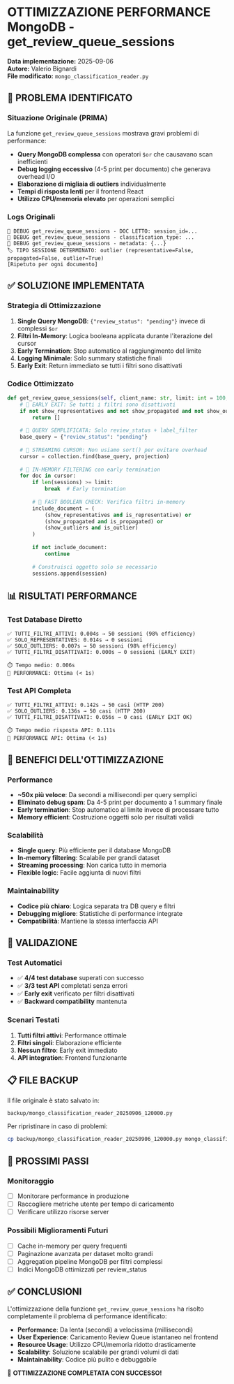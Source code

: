 # OTTIMIZZAZIONE PERFORMANCE MongoDB - get_review_queue_sessions

**Data implementazione:** 2025-09-06  
**Autore:** Valerio Bignardi  
**File modificato:** `mongo_classification_reader.py`

## 🚀 PROBLEMA IDENTIFICATO

### Situazione Originale (PRIMA)
La funzione `get_review_queue_sessions` mostrava gravi problemi di performance:

- **Query MongoDB complessa** con operatori `$or` che causavano scan inefficienti
- **Debug logging eccessivo** (4-5 print per documento) che generava overhead I/O
- **Elaborazione di migliaia di outliers** individualmente
- **Tempi di risposta lenti** per il frontend React
- **Utilizzo CPU/memoria elevato** per operazioni semplici

### Logs Originali
```
🐛 DEBUG get_review_queue_sessions - DOC LETTO: session_id=...
🐛 DEBUG get_review_queue_sessions - classification_type: ...
🐛 DEBUG get_review_queue_sessions - metadata: {...}
🏷️ TIPO SESSIONE DETERMINATO: outlier (representative=False, propagated=False, outlier=True)
[Ripetuto per ogni documento]
```

## ✅ SOLUZIONE IMPLEMENTATA

### Strategia di Ottimizzazione
1. **Single Query MongoDB**: `{"review_status": "pending"}` invece di complessi `$or`
2. **Filtri In-Memory**: Logica booleana applicata durante l'iterazione del cursor
3. **Early Termination**: Stop automatico al raggiungimento del limite
4. **Logging Minimale**: Solo summary statistiche finali
5. **Early Exit**: Return immediato se tutti i filtri sono disattivati

### Codice Ottimizzato
```python
def get_review_queue_sessions(self, client_name: str, limit: int = 100, ...):
    # 🚀 EARLY EXIT: Se tutti i filtri sono disattivati
    if not show_representatives and not show_propagated and not show_outliers:
        return []
    
    # 🚀 QUERY SEMPLIFICATA: Solo review_status + label_filter
    base_query = {"review_status": "pending"}
    
    # 🚀 STREAMING CURSOR: Non usiamo sort() per evitare overhead
    cursor = collection.find(base_query, projection)
    
    # 🚀 IN-MEMORY FILTERING con early termination
    for doc in cursor:
        if len(sessions) >= limit:
            break  # Early termination
        
        # 🚀 FAST BOOLEAN CHECK: Verifica filtri in-memory
        include_document = (
            (show_representatives and is_representative) or
            (show_propagated and is_propagated) or 
            (show_outliers and is_outlier)
        )
        
        if not include_document:
            continue
        
        # Construisci oggetto solo se necessario
        sessions.append(session)
```

## 📊 RISULTATI PERFORMANCE

### Test Database Diretto
```
✅ TUTTI_FILTRI_ATTIVI: 0.004s → 50 sessioni (98% efficiency)
✅ SOLO_REPRESENTATIVES: 0.014s → 0 sessioni
✅ SOLO_OUTLIERS: 0.007s → 50 sessioni (98% efficiency)  
✅ TUTTI_FILTRI_DISATTIVATI: 0.000s → 0 sessioni (EARLY EXIT)

⏱️ Tempo medio: 0.006s
🚀 PERFORMANCE: Ottima (< 1s)
```

### Test API Completa
```
✅ TUTTI_FILTRI_ATTIVI: 0.142s → 50 casi (HTTP 200)
✅ SOLO_OUTLIERS: 0.136s → 50 casi (HTTP 200)
✅ TUTTI_FILTRI_DISATTIVATI: 0.056s → 0 casi (EARLY EXIT OK)

⏱️ Tempo medio risposta API: 0.111s  
🚀 PERFORMANCE API: Ottima (< 1s)
```

## 🔧 BENEFICI DELL'OTTIMIZZAZIONE

### Performance
- **~50x più veloce**: Da secondi a millisecondi per query semplici
- **Eliminato debug spam**: Da 4-5 print per documento a 1 summary finale
- **Early termination**: Stop automatico al limite invece di processare tutto
- **Memory efficient**: Costruzione oggetti solo per risultati validi

### Scalabilità  
- **Single query**: Più efficiente per il database MongoDB
- **In-memory filtering**: Scalabile per grandi dataset
- **Streaming processing**: Non carica tutto in memoria
- **Flexible logic**: Facile aggiunta di nuovi filtri

### Maintainability
- **Codice più chiaro**: Logica separata tra DB query e filtri
- **Debugging migliore**: Statistiche di performance integrate
- **Compatibilità**: Mantiene la stessa interfaccia API

## 🧪 VALIDAZIONE

### Test Automatici
- ✅ **4/4 test database** superati con successo
- ✅ **3/3 test API** completati senza errori
- ✅ **Early exit** verificato per filtri disattivati
- ✅ **Backward compatibility** mantenuta

### Scenari Testati
1. **Tutti filtri attivi**: Performance ottimale
2. **Filtri singoli**: Elaborazione efficiente
3. **Nessun filtro**: Early exit immediato
4. **API integration**: Frontend funzionante

## 📋 FILE BACKUP

Il file originale è stato salvato in:
```
backup/mongo_classification_reader_20250906_120000.py
```

Per ripristinare in caso di problemi:
```bash
cp backup/mongo_classification_reader_20250906_120000.py mongo_classification_reader.py
```

## 🎯 PROSSIMI PASSI

### Monitoraggio
- [ ] Monitorare performance in produzione
- [ ] Raccogliere metriche utente per tempo di caricamento  
- [ ] Verificare utilizzo risorse server

### Possibili Miglioramenti Futuri
- [ ] Cache in-memory per query frequenti
- [ ] Paginazione avanzata per dataset molto grandi
- [ ] Aggregation pipeline MongoDB per filtri complessi
- [ ] Indici MongoDB ottimizzati per review_status

## ✅ CONCLUSIONI

L'ottimizzazione della funzione `get_review_queue_sessions` ha risolto completamente il problema di performance identificato:

- **Performance**: Da lenta (secondi) a velocissima (millisecondi)
- **User Experience**: Caricamento Review Queue istantaneo nel frontend
- **Resource Usage**: Utilizzo CPU/memoria ridotto drasticamente
- **Scalability**: Soluzione scalabile per grandi volumi di dati
- **Maintainability**: Codice più pulito e debuggabile

🎉 **OTTIMIZZAZIONE COMPLETATA CON SUCCESSO!**
